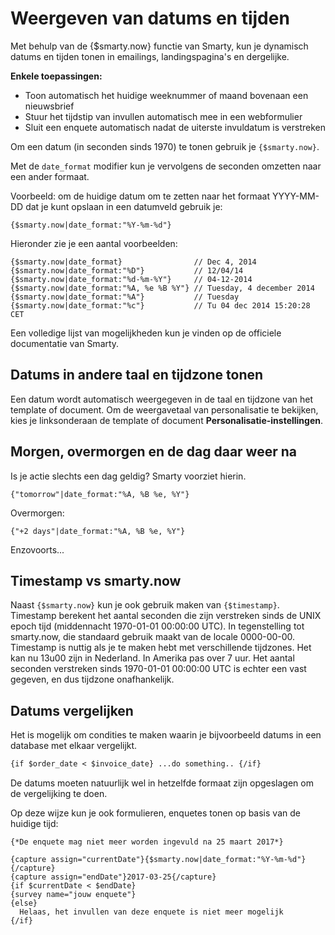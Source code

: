# Weergeven van datums en tijden

Met behulp van de {$smarty.now} functie van Smarty, kun je dynamisch
datums en tijden tonen in emailings, landingspagina's en dergelijke.

**Enkele toepassingen:**

-   Toon automatisch het huidige weeknummer of maand bovenaan een
    nieuwsbrief
-   Stuur het tijdstip van invullen automatisch mee in een webformulier
-   Sluit een enquete automatisch nadat de uiterste invuldatum is
    verstreken

Om een datum (in seconden sinds 1970) te tonen gebruik je
`{$smarty.now}`.

Met de `date_format` modifier kun je vervolgens de seconden omzetten
naar een ander formaat.

Voorbeeld: om de huidige datum om te zetten naar het formaat YYYY-MM-DD
dat je kunt opslaan in een datumveld gebruik je:

`{$smarty.now|date_format:"%Y-%m-%d"}`

Hieronder zie je een aantal voorbeelden:

```
{$smarty.now|date_format}                // Dec 4, 2014
{$smarty.now|date_format:"%D"}           // 12/04/14
{$smarty.now|date_format:"%d-%m-%Y"}     // 04-12-2014
{$smarty.now|date_format:"%A, %e %B %Y"} // Tuesday, 4 december 2014
{$smarty.now|date_format:"%A"}           // Tuesday
{$smarty.now|date_format:"%c"}           // Tu 04 dec 2014 15:20:28 CET
```
Een volledige lijst van mogelijkheden kun je vinden op de officiele
documentatie van Smarty.

## Datums in andere taal en tijdzone tonen

Een datum wordt automatisch weergegeven in de taal en tijdzone van het
template of document. Om de weergavetaal van personalisatie te bekijken,
kies je linksonderaan de template of document
**Personalisatie-instellingen**.

## Morgen, overmorgen en de dag daar weer na

Is je actie slechts een dag geldig? Smarty voorziet hierin.

`{"tomorrow"|date_format:"%A, %B %e, %Y"}`

Overmorgen:

`{"+2 days"|date_format:"%A, %B %e, %Y"}`

Enzovoorts...

## Timestamp vs smarty.now

Naast `{$smarty.now}` kun je ook gebruik maken van `{$timestamp}`.
Timestamp berekent het aantal seconden die zijn verstreken sinds de UNIX
epoch tijd (middennacht 1970-01-01 00:00:00 UTC). In tegenstelling tot
smarty.now, die standaard gebruik maakt van de locale 0000-00-00.
Timestamp is nuttig als je te maken hebt met verschillende tijdzones.
Het kan nu 13u00 zijn in Nederland. In Amerika pas over 7 uur. Het
aantal seconden verstreken sinds 1970-01-01 00:00:00 UTC is echter een
vast gegeven, en dus tijdzone onafhankelijk.

## Datums vergelijken

Het is mogelijk om condities te maken waarin je bijvoorbeeld datums in
een database met elkaar vergelijkt.

```txt
{if $order_date < $invoice_date} ...do something.. {/if}
```

De datums moeten natuurlijk wel in hetzelfde formaat zijn opgeslagen om
de vergelijking te doen.

Op deze wijze kun je ook formulieren, enquetes tonen op basis van de
huidige tijd:

```
{*De enquete mag niet meer worden ingevuld na 25 maart 2017*}

{capture assign="currentDate"}{$smarty.now|date_format:"%Y-%m-%d"}{/capture}
{capture assign="endDate"}2017-03-25{/capture}
{if $currentDate < $endDate}
{survey name="jouw enquete"}
{else}
  Helaas, het invullen van deze enquete is niet meer mogelijk 
{/if}
```
